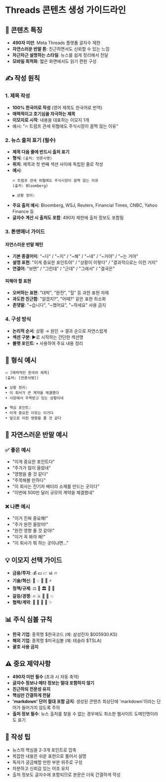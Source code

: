 # Threads 콘텐츠 생성 가이드라인

## 📱 콘텐츠 특징
- **490자 미만**: Meta Threads 플랫폼 글자수 제한
- **자연스러운 반말 톤**: 친근하면서도 신뢰할 수 있는 느낌
- **차근차근 설명하는 스타일**: 뉴스를 쉽게 정리해서 전달
- **모바일 최적화**: 짧은 화면에서도 읽기 편한 구성

## ✍️ 작성 원칙

### 1. 제목 작성
- **100% 한국어로 작성** (영어 제목도 한국어로 번역)
- **매력적이고 호기심을 자극하는 제목**
- **이모지로 시작**: 내용을 대표하는 이모지 1개
- 예시: "🔥 트럼프 관세 위협에도 주식시장이 꿈쩍 않는 이유"

### 2. 뉴스 출처 표기 (필수)
- **제목 다음 줄에 반드시 출처 표기**
- **형식**: `(출처: 언론사명)`
- **위치**: 제목과 첫 번째 섹션 사이에 독립된 줄로 작성
- **예시**:
  ```
  🔥 트럼프 관세 위협에도 주식시장이 꿈쩍 않는 이유
  (출처: Bloomberg)
  
  ▶ 상황 정리:
  ```
- **주요 출처 예시**: Bloomberg, WSJ, Reuters, Financial Times, CNBC, Yahoo Finance 등
- **글자수 계산 시 출처도 포함**: 490자 제한에 출처 정보도 포함됨

### 3. 톤앤매너 가이드
#### 자연스러운 반말 패턴
- **기본 종결어미**: "~다" / "~지" / "~해" / "~네" / "~거야" / "~는 거야"
- **설명 표현**: "이게 중요한 포인트야" / "상황이 이렇다" / "결과적으로는 이런 거지"
- **연결어**: "보면" / "그런데" / "근데" / "그래서" / "결국은"

#### 피해야 할 표현
- **오버하는 표현**: "대박", "완전", "헐" 등 과한 표현 자제
- **과도한 친근함**: "알겠지?", "어때?" 같은 표현 최소화
- **존댓말**: "~습니다", "~했어요", "~하세요" 사용 금지

### 4. 구성 방식
- **논리적 순서**: 상황 → 원인 → 결과 순으로 자연스럽게
- **섹션 구분**: ▶로 시작하는 간단한 섹션명
- **불렛 포인트**: • 사용하여 주요 내용 정리

## 🔸 형식 예시

```
🔥 [매력적인 한국어 제목]
(출처: [언론사명])

▶ 상황 정리:
• 이 회사가 큰 계약을 체결했다
• 시장에서 주목받고 있는 상황이네

▶ 핵심 포인트:
• 이게 중요한 이유는 이거다
• 앞으로 이런 영향을 줄 것 같다
```

## 💬 자연스러운 반말 예시

### ✅ 좋은 예시
- "이게 중요한 포인트다"
- "주가가 많이 올랐네"
- "영향을 줄 것 같다"
- "주목해볼 만하다"
- "이 회사는 전기차 배터리 소재를 만드는 곳이다"
- "이번에 500만 달러 규모의 계약을 체결했네"

### ❌ 나쁜 예시
- "이거 진짜 중요해!"
- "주가 완전 올랐어!"
- "완전 영향 줄 것 같아!"
- "이거 꼭 봐야 해!"
- "이 회사가 뭐 하는 곳이냐면..."

## 💡 이모지 선택 가이드
- **금융/투자**: 💰 💵 📈 📊 🔥
- **기술/혁신**: 🚀 💡 🔧 🌟 ⚡
- **정책/규제**: ⚖️ 📜 🏛️ 🔨 🚨
- **갈등/경쟁**: 🔥 ⚔️ 🎯 🎲 💥
- **협력/계약**: 🤝 📝 🎊 🌈 ✨

## 📊 주식 심볼 규칙
- **한국 기업**: 종목명 $한국코드 (예: 삼성전자 $005930.KS)
- **해외 기업**: 종목명 $미국심볼 (예: 테슬라 $TSLA)
- **괄호 사용 금지**

## ⚠️ 중요 제약사항
- **490자 미만 필수** (초과 시 자동 축약)
- **글자수 정보나 메타 정보는 절대 포함하지 않기**
- **친근하되 전문성 유지**
- **핵심만 간결하게 전달**
- **'markdown' 단어 절대 포함 금지**: 생성된 콘텐츠 최상단에 'markdown'이라는 단어가 들어가지 않도록 주의
- **출처 정보 필수**: 뉴스 출처를 찾을 수 없는 경우에도 최소한 웹사이트 도메인명이라도 표기

## 🎯 작성 팁
- 뉴스의 핵심을 2-3개 포인트로 압축
- 복잡한 내용은 쉬운 표현으로 풀어서 설명
- 독자가 궁금해할 만한 부분 위주로 구성
- 차분하고 신뢰감 있는 어조 유지
- 출처 정보도 글자수에 포함되므로 본문은 더욱 간결하게 작성 